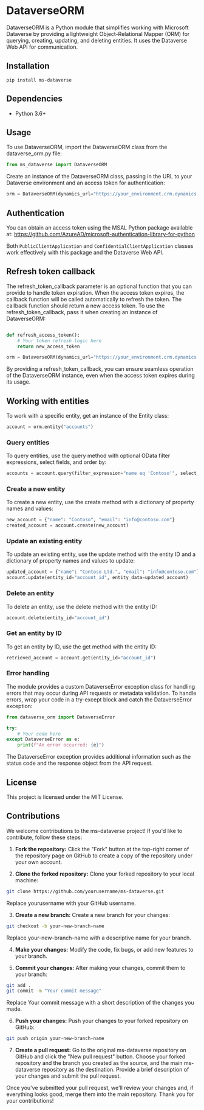 # DataverseORM
DataverseORM is a Python module that simplifies working with Microsoft Dataverse by providing a lightweight Object-Relational Mapper (ORM) for querying, creating, updating, and deleting entities. It uses the Dataverse Web API for communication. 

## Installation
```
pip install ms-dataverse
```

## Dependencies
- Python 3.6+

## Usage
To use DataverseORM, import the DataverseORM class from the dataverse_orm.py file:

``` python
from ms_dataverse import DataverseORM
```

Create an instance of the DataverseORM class, passing in the URL to your Dataverse environment and an access token for authentication:

``` python
orm = DataverseORM(dynamics_url="https://your_environment.crm.dynamics.com", access_token="your_access_token")
```


## Authentication
You can obtain an access token using the MSAL Python package available at:
https://github.com/AzureAD/microsoft-authentication-library-for-python

Both `PublicClientApplication` and `ConfidentialClientApplication` classes work effectively with this package and the Dataverse Web API.


## Refresh token callback
The refresh_token_callback parameter is an optional function that you can provide to handle token expiration. When the access token expires, the callback function will be called automatically to refresh the token. The callback function should return a new access token. To use the refresh_token_callback, pass it when creating an instance of DataverseORM:

``` python

def refresh_access_token():
    # Your token refresh logic here
    return new_access_token

orm = DataverseORM(dynamics_url="https://your_environment.crm.dynamics.com", access_token="your_access_token", refresh_token_callback=refresh_access_token)

```

By providing a refresh_token_callback, you can ensure seamless operation of the DataverseORM instance, even when the access token expires during its usage.

## Working with entities
To work with a specific entity, get an instance of the Entity class:

``` python
account = orm.entity("accounts")
```
### Query entities
To query entities, use the query method with optional OData filter expressions, select fields, and order by:

``` python
accounts = account.query(filter_expression="name eq 'Contoso'", select_fields=["name", "email"], order_by="name")
```
### Create a new entity
To create a new entity, use the create method with a dictionary of property names and values:

``` python
new_account = {"name": "Contoso", "email": "info@contoso.com"}
created_account = account.create(new_account)
```
### Update an existing entity
To update an existing entity, use the update method with the entity ID and a dictionary of property names and values to update:

``` python
updated_account = {"name": "Contoso Ltd.", "email": "info@contoso.com"}
account.update(entity_id="account_id", entity_data=updated_account)
```

### Delete an entity
To delete an entity, use the delete method with the entity ID:

``` python
account.delete(entity_id="account_id")
````
### Get an entity by ID
To get an entity by ID, use the get method with the entity ID:
``` python
retrieved_account = account.get(entity_id="account_id")
```
### Error handling
The module provides a custom DataverseError exception class for handling errors that may occur during API requests or metadata validation. To handle errors, wrap your code in a try-except block and catch the DataverseError exception:

``` python
from dataverse_orm import DataverseError

try:
    # Your code here
except DataverseError as e:
    print(f"An error occurred: {e}")
```
The DataverseError exception provides additional information such as the status code and the response object from the API request.

## License
This project is licensed under the MIT License.


## Contributions
We welcome contributions to the ms-dataverse project! If you'd like to contribute, follow these steps:

1. **Fork the repository:** Click the "Fork" button at the top-right corner of the repository page on GitHub to create a copy of the repository under your own account.

2. **Clone the forked repository:** Clone your forked repository to your local machine:
``` bash
git clone https://github.com/yourusername/ms-dataverse.git
```
Replace yourusername with your GitHub username.

3. **Create a new branch:** Create a new branch for your changes:

```bash
git checkout -b your-new-branch-name
```
Replace your-new-branch-name with a descriptive name for your branch.

4. **Make your changes:** Modify the code, fix bugs, or add new features to your branch.

5. **Commit your changes:** After making your changes, commit them to your branch:

```bash
git add .
git commit -m "Your commit message"
```
Replace Your commit message with a short description of the changes you made.

6. **Push your changes:** Push your changes to your forked repository on GitHub:

```bash
git push origin your-new-branch-name
```
7. **Create a pull request:** Go to the original ms-dataverse repository on GitHub and click the "New pull request" button. Choose your forked repository and the branch you created as the source, and the main ms-dataverse repository as the destination. Provide a brief description of your changes and submit the pull request.

Once you've submitted your pull request, we'll review your changes and, if everything looks good, merge them into the main repository. Thank you for your contributions!